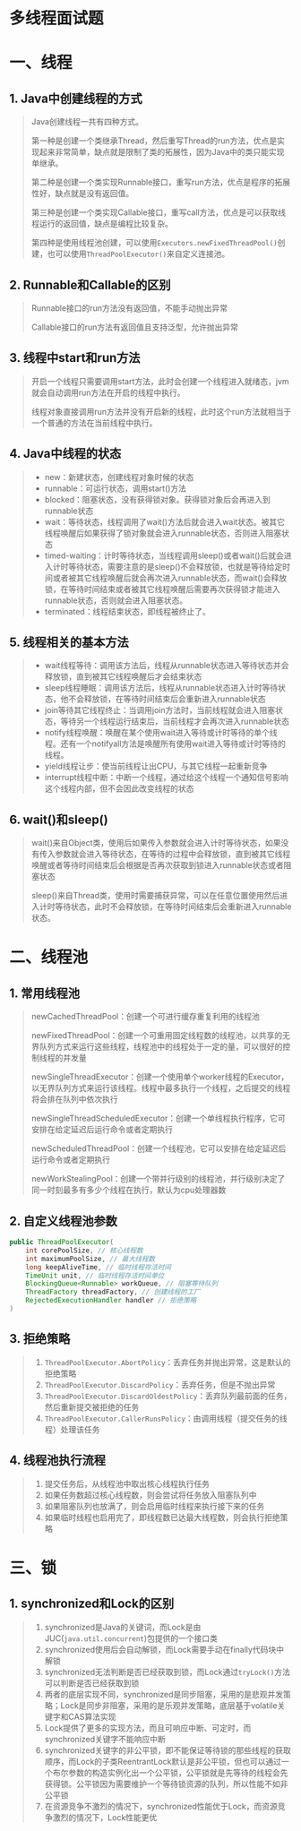 # 多线程面试题



# 一、线程

## 1. Java中创建线程的方式

>   Java创建线程一共有四种方式。
>
>   第一种是创建一个类继承Thread，然后重写Thread的run方法，优点是实现起来非常简单，缺点就是限制了类的拓展性，因为Java中的类只能实现单继承。
>
>   第二种是创建一个类实现Runnable接口，重写run方法，优点是程序的拓展性好，缺点就是没有返回值。
>
>   第三种是创建一个类实现Callable接口，重写call方法，优点是可以获取线程运行的返回值，缺点是编程比较复杂。
>
>   第四种是使用线程池创建，可以使用`Executors.newFixedThreadPool()`创建，也可以使用`ThreadPoolExecutor()`来自定义连接池。



## 2. Runnable和Callable的区别

>   Runnable接口的run方法没有返回值，不能手动抛出异常
>
>   Callable接口的run方法有返回值且支持泛型，允许抛出异常



## 3. 线程中start和run方法

>   开启一个线程只需要调用start方法，此时会创建一个线程进入就绪态，jvm就会自动调用run方法在开启的线程中执行。
>
>   线程对象直接调用run方法并没有开启新的线程，此时这个run方法就相当于一个普通的方法在当前线程中执行。



## 4. Java中线程的状态

>   *   new：新建状态，创建线程对象时候的状态
>   *   runnable：可运行状态，调用start()方法
>   *   blocked：阻塞状态，没有获得锁对象。获得锁对象后会再进入到runnable状态
>   *   wait：等待状态，线程调用了wait()方法后就会进入wait状态。被其它线程唤醒后如果获得了锁对象就会进入runnable状态，否则进入阻塞状态
>   *   timed-waiting：计时等待状态，当线程调用sleep()或者wait()后就会进入计时等待状态，需要注意的是sleep()不会释放锁，也就是等待给定时间或者被其它线程唤醒后就会再次进入runnable状态，而wait()会释放锁，在等待时间结束或者被其它线程唤醒后需要再次获得锁才能进入runnable状态，否则就会进入阻塞状态。
>   *   terminated：线程结束状态，即线程被终止了。



## 5. 线程相关的基本方法

>   *   wait线程等待：调用该方法后，线程从runnable状态进入等待状态并会释放锁，直到被其它线程唤醒后才会结束状态
>   *   sleep线程睡眠：调用该方法后，线程从runnable状态进入计时等待状态，他不会释放锁，在等待时间结束后会重新进入runnable状态
>   *   join等待其它线程终止：当调用join方法时，当前线程就会进入阻塞状态，等待另一个线程运行结束后，当前线程才会再次进入runnable状态
>   *   notify线程唤醒：唤醒在某个使用wait进入等待或计时等待的单个线程。还有一个notifyall方法是唤醒所有使用wait进入等待或计时等待的线程。
>   *   yield线程让步：使当前线程让出CPU，与其它线程一起重新竞争
>   *   interrupt线程中断：中断一个线程，通过给这个线程一个通知信号影响这个线程内部，但不会因此改变线程的状态



## 6. wait()和sleep()

>   wait()来自Object类，使用后如果传入参数就会进入计时等待状态，如果没有传入参数就会进入等待状态，在等待的过程中会释放锁，直到被其它线程唤醒或者等待时间结束后会根据是否再次获取到锁进入runnable状态或者阻塞状态
>
>   sleep()来自Thread类，使用时需要捕获异常，可以在任意位置使用然后进入计时等待状态，此时不会释放锁，在等待时间结束后会重新进入runnable状态。







# 二、线程池

## 1. 常用线程池

>   newCachedThreadPool：创建一个可进行缓存重复利用的线程池
>
>   newFixedThreadPool：创建一个可重用固定线程数的线程池，以共享的无界队列方式来运行这些线程，线程池中的线程处于一定的量，可以很好的控制线程的并发量
>
>   newSingleThreadExecutor：创建一个使用单个worker线程的Executor，以无界队列方式来运行该线程。线程中最多执行一个线程，之后提交的线程将会排在队列中依次执行
>
>   newSingleThreadScheduledExecutor：创建一个单线程执行程序，它可安排在给定延迟后运行命令或者定期执行
>
>   newScheduledThreadPool：创建一个线程池，它可以安排在给定延迟后运行命令或者定期执行
>
>   newWorkStealingPool：创建一个带并行级别的线程池，并行级别决定了同一时刻最多有多少个线程在执行，默认为cpu处理器数



## 2. 自定义线程池参数

```java
public ThreadPoolExecutor(
	int corePoolSize, // 核心线程数
    int maximumPoolSize, // 最大线程数
    long keepAliveTime, // 临时线程存活时间
    TimeUnit unit, // 临时线程存活时间单位
    BlockingQueue<Runnable> workQueue, // 阻塞等待队列
    ThreadFactory threadFactory, // 创建线程的工厂
    RejectedExecutionHandler handler // 拒绝策略
)
```



## 3. 拒绝策略

>   1.   `ThreadPoolExecutor.AbortPolicy`：丢弃任务并抛出异常，这是默认的拒绝策略
>   2.   `ThreadPoolExecutor.DiscardPolicy`：丢弃任务，但是不抛出异常
>   3.   `ThreadPoolExecutor.DiscardOldestPolicy`：丢弃队列最前面的任务，然后重新提交被拒绝的任务
>   4.   `ThreadPoolExecutor.CallerRunsPolicy`：由调用线程（提交任务的线程）处理该任务



## 4. 线程池执行流程

>   1.   提交任务后，从线程池中取出核心线程执行任务
>   2.   如果任务数超过核心线程数，则会尝试将任务放入阻塞队列中
>   3.   如果阻塞队列也放满了，则会启用临时线程来执行接下来的任务
>   4.   如果临时线程也启用完了，即线程数已达最大线程数，则会执行拒绝策略







# 三、锁

## 1. synchronized和Lock的区别

>   1.   synchronized是Java的关键词，而Lock是由JUC(`java.util.concurrent`)包提供的一个接口类
>   2.   synchronized使用后会自动解锁，而Lock需要手动在finally代码块中解锁
>   3.   synchronized无法判断是否已经获取到锁，而Lock通过`tryLock()`方法可以判断是否已经获取到锁
>   4.   两者的底层实现不同，synchronized是同步阻塞，采用的是悲观并发策略；Lock是同步非阻塞，采用的是乐观并发策略，底层基于volatile关键字和CAS算法实现
>   5.   Lock提供了更多的实现方法，而且可响应中断、可定时，而synchronized关键字不能响应中断
>   6.   synchronized关键字的非公平锁，即不能保证等待锁的那些线程的获取顺序，而Lock的子类ReentrantLock默认是非公平锁，但也可以通过一个布尔参数的构造实例化出一个公平锁，公平锁就是先等待的线程会先获得锁。公平锁因为需要维护一个等待锁资源的队列，所以性能不如非公平锁
>   7.   在资源竞争不激烈的情况下，synchronized性能优于Lock，而资源竞争激烈的情况下，Lock性能更优

